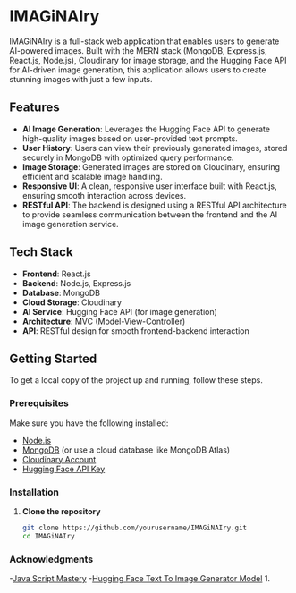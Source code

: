 # IMAGiNAIry

IMAGiNAIry is a full-stack web application that enables users to generate AI-powered images. Built with the MERN stack (MongoDB, Express.js, React.js, Node.js), Cloudinary for image storage, and the Hugging Face API for AI-driven image generation, this application allows users to create stunning images with just a few inputs.

## Features

- **AI Image Generation**: Leverages the Hugging Face API to generate high-quality images based on user-provided text prompts.
- **User History**: Users can view their previously generated images, stored securely in MongoDB with optimized query performance.
- **Image Storage**: Generated images are stored on Cloudinary, ensuring efficient and scalable image handling.
- **Responsive UI**: A clean, responsive user interface built with React.js, ensuring smooth interaction across devices.
- **RESTful API**: The backend is designed using a RESTful API architecture to provide seamless communication between the frontend and the AI image generation service.

## Tech Stack

- **Frontend**: React.js
- **Backend**: Node.js, Express.js
- **Database**: MongoDB
- **Cloud Storage**: Cloudinary
- **AI Service**: Hugging Face API (for image generation)
- **Architecture**: MVC (Model-View-Controller)
- **API**: RESTful design for smooth frontend-backend interaction

## Getting Started

To get a local copy of the project up and running, follow these steps.

### Prerequisites

Make sure you have the following installed:

- [Node.js](https://nodejs.org/)
- [MongoDB](https://www.mongodb.com/try/download/community) (or use a cloud database like MongoDB Atlas)
- [Cloudinary Account](https://cloudinary.com/)
- [Hugging Face API Key](https://huggingface.co/docs)

### Installation
1. **Clone the repository**
   ```bash
   git clone https://github.com/yourusername/IMAGiNAIry.git
   cd IMAGiNAIry
### Acknowledgments 
-[Java Script Mastery](https://www.youtube.com/watch?v=EyIvuigqDoA&t=6026s)
-[Hugging Face Text To Image Generator Model](https://huggingface.co/ZB-Tech/Text-to-Image)
1. 
